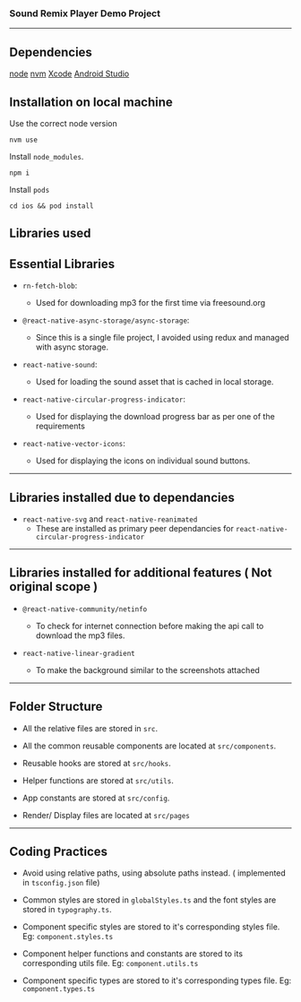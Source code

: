 ### Sound Remix Player Demo Project

---

## Dependencies

[node](https://nodejs.org/en/)
[nvm](https://github.com/nvm-sh/nvm)
[Xcode](https://developer.apple.com/xcode/)
[Android Studio](https://developer.android.com/studio)
## Installation on local machine

Use the correct node version

```
nvm use
```

Install `node_modules`.

```
npm i
```

Install `pods`

```
cd ios && pod install
```

## Libraries used

## Essential Libraries 

- `rn-fetch-blob`:
    - Used for downloading mp3 for the first time via freesound.org

- `@react-native-async-storage/async-storage`:
    - Since this is a single file project, I avoided using redux and managed with async storage.    

- `react-native-sound`:
    - Used for loading the sound asset that is cached in local storage.

- `react-native-circular-progress-indicator`:
    - Used for displaying the download progress bar as per one of the requirements

-  `react-native-vector-icons`:
    - Used for displaying the icons on individual sound buttons.

---

## Libraries installed due to dependancies

- `react-native-svg` and `react-native-reanimated`
    - These are installed as primary peer dependancies for `react-native-circular-progress-indicator`

---
## Libraries installed for additional features ( Not original scope )

- `@react-native-community/netinfo`
    - To check for internet connection before making the api call to download the mp3 files.

- `react-native-linear-gradient`
    - To make the background similar to the screenshots attached 

---

## Folder Structure

- All the relative files are stored in `src`.

- All the common reusable components are located at `src/components`.

- Reusable hooks are stored at `src/hooks`.

- Helper functions are stored at `src/utils`.

- App constants are stored at `src/config`.

- Render/ Display files are located at `src/pages`

---

## Coding Practices

- Avoid using relative paths, using absolute paths instead. ( implemented in `tsconfig.json` file)

- Common styles are stored in `globalStyles.ts` and the font styles are stored in `typography.ts`.

- Component specific styles are stored to it's corresponding styles file. 
Eg: `component.styles.ts`

- Component helper functions and constants are stored to its corresponding utils file.
Eg: `component.utils.ts`

- Component specific types are stored to it's corresponding types file. 
Eg: `component.types.ts`

